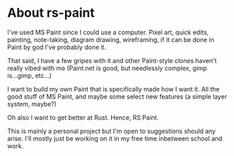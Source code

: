 # About rs-paint
I've used MS Paint since I could use a computer. Pixel art, quick edits, painting, note-taking, diagram drawing, wireframing, if it can be done in Paint by god I've probably done it. 

That said, I have a few gripes with it and other Paint-style clones haven't really vibed with me (Paint.net is good, but needlessly complex, gimp is...gimp, etc...)

I want to build my own Paint that is specifically made how I want it. All the good stuff of MS Paint, and maybe some select new features (a simple layer system, maybe?)

Oh also I want to get better at Rust. Hence, RS Paint.

This is mainly a personal project but I'm open to suggestions should any arise. I'll mostly just be working on it in my free time inbetween school and work.
